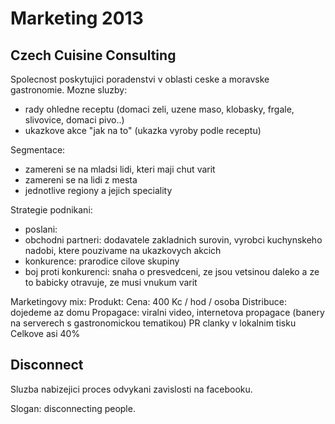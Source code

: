 
Marketing 2013
==============

Czech Cuisine Consulting
------------------------
Spolecnost poskytujici poradenstvi v oblasti ceske a moravske gastronomie.
Mozne sluzby:
* rady ohledne receptu (domaci zeli, uzene maso, klobasky, frgale, slivovice, domaci pivo..)
* ukazkove akce "jak na to" (ukazka vyroby podle receptu)

Segmentace:
* zamereni se na mladsi lidi, kteri maji chut varit
* zamereni se na lidi z mesta
* jednotlive regiony a jejich speciality

Strategie podnikani:
* poslani:
* obchodni partneri: dodavatele zakladnich surovin, vyrobci kuchynskeho nadobi, ktere pouzivame na ukazkovych akcich
* konkurence: prarodice cilove skupiny
* boj proti konkurenci: snaha o presvedceni, ze jsou vetsinou daleko a ze to babicky otravuje, ze musi vnukum varit

Marketingovy mix:
Produkt: 
Cena:	400 Kc / hod / osoba
Distribuce: dojedeme az domu
Propagace: viralni video, internetova propagace (banery na serverech s gastronomickou tematikou)
           PR clanky v lokalnim tisku
           Celkove asi 40% 


Disconnect
----------
Sluzba nabizejici proces odvykani zavislosti na facebooku.

Slogan: disconnecting people.

